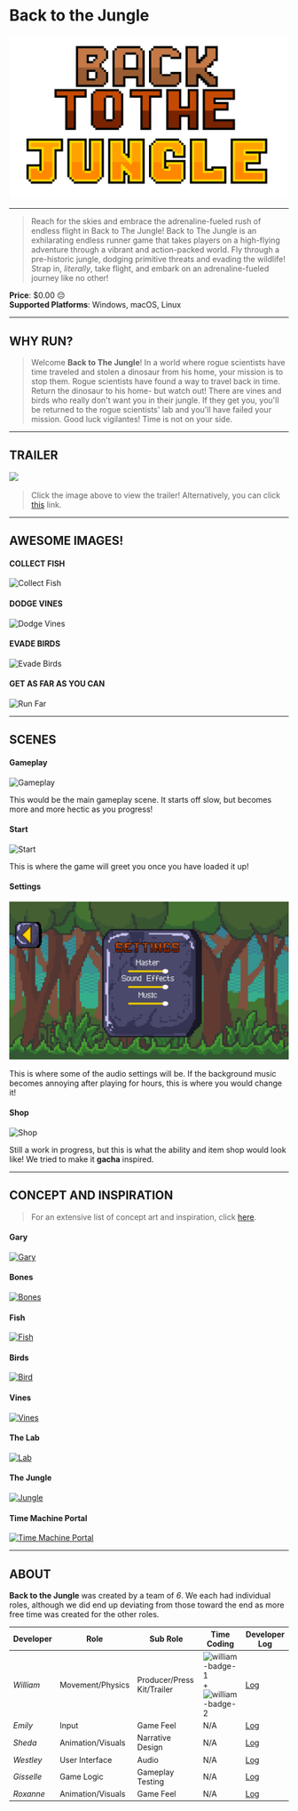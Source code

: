 # Back to the Jungle

<p align="center">
  <img src="../Jetpack/Assets/Resources/UI/Start%20(MainMenu)/logo_backToTheJungle.png"/>
</p>

---

> Reach for the skies and embrace the adrenaline-fueled rush of endless flight in Back to The Jungle! Back to The Jungle is an exhilarating endless runner game that takes players on a high-flying adventure through a vibrant and action-packed world. Fly through a pre-historic jungle, dodging primitive threats and evading the wildlife! Strap in, *literally*, take flight, and embark on an adrenaline-fueled journey like no other!

**Price**: $0.00 😔  
**Supported Platforms**: Windows, macOS, Linux

---

## WHY RUN?

> Welcome **Back to The Jungle**! In a world where rogue scientists have time traveled and stolen a dinosaur from his home, your mission is to stop them. Rogue scientists have found a way to travel back in time. Return the dinosaur to his home- but watch out! There are vines and birds who really don't want you in their jungle. If they get you, you'll be returned to the rogue scientists' lab and you'll have failed your mission. Good luck vigilantes! Time is not on your side.

---

## TRAILER

[![][trailer-image]][trailer-link]
> Click the image above to view the trailer! Alternatively, you can click [this][trailer-link] link.

---

## AWESOME IMAGES!

#### COLLECT FISH
![Collect Fish][collect-fish-image]

#### DODGE VINES
![Dodge Vines][dodge-vines-image]

#### EVADE BIRDS
![Evade Birds][evade-birds-image]

#### GET AS FAR AS YOU CAN
![Run Far][run-far-image]

---

## SCENES

#### Gameplay
![Gameplay][gameplay-image]

This would be the main gameplay scene. It starts off slow, but becomes more and more hectic as you progress!

#### Start
![Start][start-image]

This is where the game will greet you once you have loaded it up!

#### Settings
![Settings][settings-image]

This is where some of the audio settings will be. If the background music becomes annoying after playing for hours, this is where you would change it!

#### Shop
![Shop][shop-image]

Still a work in progress, but this is what the ability and item shop would look like! We tried to make it **gacha** inspired.

---

## CONCEPT AND INSPIRATION

>For an extensive list of concept art and inspiration, click [here](https://docs.google.com/document/d/1uXti2uPZ25p7ksa07-LirpbnO0W7hCIoSAELNFz9EyU/view).

#### Gary
[![Gary][gary-image]][gary-link]

#### Bones
[![Bones][bones-image]][bones-link]

#### Fish
[![Fish][fish-image]][fish-link]

#### Birds
[![Bird][bird-image]][bird-link]

#### Vines
[![Vines][vines-image]][vines-link]

#### The Lab
[![Lab][lab-image]][lab-link]

#### The Jungle
[![Jungle][jungle-image]][jungle-link]

#### Time Machine Portal
[![Time Machine Portal][time-machine-image]][time-machine-link]

---

## ABOUT

**Back to the Jungle** was created by a team of *6*. We each had individual roles, although we did end up deviating from those toward the end as more free time was created for the other roles.

| Developer   | Role              | Sub Role                   | Time Coding                | Developer Log       |
| ----------- | ----------------- | -------------------------- | -------------------------- | ------------------- |
| *William*   | Movement/Physics  | Producer/Press Kit/Trailer | ![william-badge-1] + ![william-badge-2] | [Log][william-log]  |
| *Emily*     | Input             | Game Feel                  | N/A                        | [Log][emily-log]    |
| *Sheda*     | Animation/Visuals | Narrative Design           | N/A                        | [Log][sheda-log]    |
| *Westley*   | User Interface    | Audio                      | N/A                        | [Log][westley-log]  |
| *Gisselle*  | Game Logic        | Gameplay Testing           | N/A                        | [Log][gisselle-log] |
| *Roxanne*   | Animation/Visuals | Game Feel                  | N/A                        | [Log][roxanne-log]  |

<!-- LINKS/IMAGES -->
[trailer-link]: https://youtu.be/_5Re1wy7m1A
[trailer-image]: https://img.youtube.com/vi/_5Re1wy7m1A/maxresdefault.jpg

[collect-fish-image]: images/collect_fish.gif
[dodge-vines-image]: images/dodge_vines.gif
[evade-birds-image]: images/evade_birds.gif
[run-far-image]: images/run_far.gif

[gameplay-image]: images/gameplay.gif
[start-image]: images/start.gif
[settings-image]: images/settings.png
[shop-image]: images/shop.gif

[gary-image]: https://pixelartmaker-data-78746291193.nyc3.digitaloceanspaces.com/image/6811fd9e7127fe1.png
[gary-link]: https://pixelartmaker.com/art/6811fd9e7127fe1

[bones-image]: https://www.pngkit.com/png/full/973-9732326_pterodactyl-ver-pixel-art-chick.png
[bones-link]: https://www.pngkit.com/view/u2y3q8i1a9o0w7y3_pterodactyl-ver-pixel-art-chick/

[fish-image]: https://pixelartmaker-data-78746291193.nyc3.digitaloceanspaces.com/image/05e4c8db8f38944.png
[fish-link]: https://pixelartmaker.com/art/05e4c8db8f38944

[bird-image]: https://img.itch.zone/aW1hZ2UvNDQxMTk5LzIyMTkyMTguZ2lm/347x500/D5wQjR.gif
[bird-link]: https://ma9ici4n.itch.io/pixel-art-bird-16x16

[vines-image]: https://art.pixilart.com/63f8f96334ca616.png
[vines-link]: https://www.pixilart.com/art/pixel-vine-63f8f96334ca616

[lab-image]: https://i.pinimg.com/originals/9c/34/6b/9c346bd4c788ed03665f029d123cb4ba.png
[lab-link]: https://www.pinterest.com/pin/360569513922546461/

[jungle-image]: https://as1.ftcdn.net/v2/jpg/02/47/01/78/1000_F_247017897_EIjifTdilxNNpBPrJwiloSkgJh6mwpe1.jpg
[jungle-link]: https://stock.adobe.com/bg/images/pixel-art-jungle-background-detailed-vector-illustration/247017897

[time-machine-image]: https://pixelartmaker-data-78746291193.nyc3.digitaloceanspaces.com/image/48890ee8a13e3f6.png
[time-machine-link]: https://pixelartmaker.com/art/48890ee8a13e3f6

[william-badge-1]: https://wakatime.com/badge/github/beanbeanjuice/ecs189L-back-to-the-jungle.svg
[william-badge-2]: https://wakatime.com/badge/github/beanbeanjuice/back-to-the-jungle.svg
[william-log]: ../developer_logs/William.md
[emily-log]: ../developer_logs/Emily.md
[sheda-log]: ../developer_logs/Sheda.md
[westley-log]: ../developer_logs/Westley.md
[gisselle-log]: ../developer_logs/Gisselle.md
[roxanne-log]: ../developer_logs/Roxanne.md
